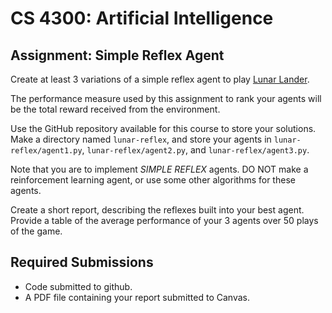 CS 4300: Artificial Intelligence
===============================================

Assignment: Simple Reflex Agent
------------------------------------------------------

Create at least 3 variations of a simple reflex agent to 
play [Lunar Lander](https://gymnasium.farama.org/environments/box2d/lunar_lander/).

The performance measure used by this assignment to rank your agents
will be the total reward received from the environment.

Use the GitHub repository available for this course to store your
solutions.  Make a directory named `lunar-reflex`, and store
your agents in `lunar-reflex/agent1.py`, `lunar-reflex/agent2.py`, and `lunar-reflex/agent3.py`.

Note that you are to implement *SIMPLE REFLEX* agents. DO NOT make a
reinforcement learning agent, or use some other algorithms for these
agents.

Create a short report, describing the reflexes built into your best agent.
Provide a table of the average performance of your 3 agents over 50
plays of the game.

Required Submissions
------------------------

- Code submitted to github.
- A PDF file containing your report submitted to Canvas.




